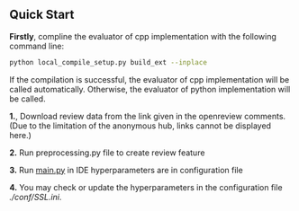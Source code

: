 

## Quick Start
**Firstly**, compline the evaluator of cpp implementation with the following command line:

```bash
python local_compile_setup.py build_ext --inplace
```

If the compilation is successful, the evaluator of cpp implementation will be called automatically.
Otherwise, the evaluator of python implementation will be called.

**1.**, Download review data from the link given in the openreview comments.(Due to the limitation of the anonymous hub, links cannot be displayed here.)

**2.** Run preprocessing.py file to create review feature

**3.** Run [main.py](./main.py) in IDE hyperparameters are in configuration file 

**4.** You may check or update the hyperparameters in the configuration file *./conf/SSL.ini*.
